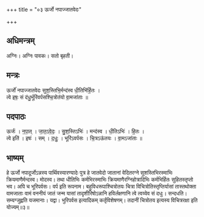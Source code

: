 +++
title = "०३ ऊर्जो नपाज्जातवेदः"

+++
## अधिमन्त्रम्
अग्निः। अग्निः पावकः। सतो बृहती।

## मन्त्रः
ऊर्जो॑ नपाज्जातवेदः सुश॒स्तिभि॒र्मन्द॑स्व धी॒तिभि॑र्हि॒तः ।  
त्वे इषः॒ सं द॑धु॒र्भूरि॑वर्पसश्चि॒त्रोत॑यो वा॒मजा॑ताः ॥

## पदपाठः
ऊर्जः॑ । न॒पा॒त् । जा॒त॒ऽवे॒दः॒ । सु॒श॒स्तिऽभिः॑ । मन्द॑स्व । धी॒तिऽभिः॑ । हि॒तः ।  
त्वे इति॑ । इषः॑ । सम् । द॒धुः॒ । भूरि॑ऽवर्पसः । चि॒त्रऽऊ॑तयः । वा॒मऽजा॑ताः ॥

## भाष्यम्
हे ऊर्जो नपादूर्जोऽन्नस्य पार्थिवस्यारण्यादेः पुत्र हे जातवेदो जातानां वेदितरग्ने सुशस्तिभिरस्माभिः क्रियमाणैर्मन्दस्व। मोदस्व। तथा धीतिभिः कर्मभिरस्माभिः क्रियमाणैरग्निहोत्रादिभिः कर्मभिर्हितः सुहितस्तृप्तो भव। अपि च भूरिपर्वसः। वर्प इति रूपनाम। बहुविधरूपाश्चित्रोतयः चित्रा विचित्रोतिस्तृप्तिर्यासां तास्तथोक्ता वामजाताः वामं वननीयं जातं जन्म यासां तादृशीरिषोऽन्नानि हविर्लक्षणानि त्वे त्वय्येव सं दधुः। सन्दधति। सम्यग्जुह्वति यजमानाः। यद्वा। भुरिपर्वस इत्यादिकम् कर्तृविशेषणम्। तदानीं चित्रोतय इत्यस्य विचित्ररक्षा इति योज्यम्॥३॥